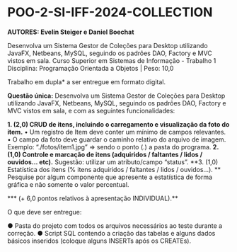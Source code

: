 # POO-2-SI-IFF-2024-COLLECTION
**AUTORES: Evelin Steiger e Daniel Boechat**

Desenvolva um Sistema Gestor de Coleções para Desktop utilizando JavaFX, Netbeans, MySQL, seguindo os padrões DAO, Factory e MVC vistos em sala.
Curso Superior em Sistemas de Informação - Trabalho 1
Disciplina: Programação Orientada a Objetos | Peso: 10,0

Trabalho em dupla* a ser entregue em formato digital.

**Questão única:** Desenvolva um Sistema Gestor de Coleções para Desktop utilizando
JavaFX, Netbeans, MySQL, seguindo os padrões DAO, Factory e MVC vistos em sala, e com
as seguintes funcionalidades:

**1. (2,0) CRUD de itens, incluindo o carregamento e visualização da foto do item.**
    • Um registro de Item deve conter um mínimo de campos relevantes.
    • O campo da foto deve guardar o caminho relativo do arquivo de imagem.
    Exemplo: “./fotos/item1.jpg” => sendo o ponto (.) a pasta do programa.
**2. (1,0) Controle e marcação de itens (adquiridos / faltantes / lidos / ouvidos... etc).**
    Sugestão: utilizar um atributo/campo “status”.
**3. (1,0) Estatística dos itens (% itens adquiridos / faltantes / lidos / ouvidos...). **
    Pesquise por algum componente que apresente a estatística de forma gráfica e não somente o valor
    percentual.
    
*** (+ 6,0 pontos relativos à apresentação INDIVIDUAL).**

O que deve ser entregue:

● Pasta do projeto com todos os arquivos necessários ao teste durante a correção.
● Script SQL contendo a criação das tabelas e alguns dados básicos inseridos (coloque
alguns INSERTs após os CREATEs).
